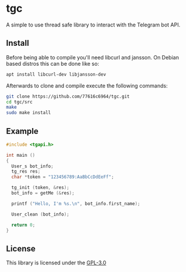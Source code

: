 # tgc
A simple to use thread safe library to interact with the Telegram bot API.

## Install
Before being able to compile you'll need libcurl and jansson. On Debian based distros this can be done like so:
```bash
apt install libcurl-dev libjansson-dev
```

Afterwards to clone and compile execute the following commands:
```bash
git clone https://github.com/77616c6964/tgc.git
cd tgc/src
make
sudo make install
```


## Example

```c
#include <tgapi.h>

int main ()
{
  User_s bot_info;
  tg_res res;
  char *token = "123456789:AaBbCcDdEeFf";

  tg_init (token, &res);
  bot_info = getMe (&res);

  printf ("Hello, I'm %s.\n", bot_info.first_name);

  User_clean (bot_info);

  return 0;
}
```

## License 
This library is licensed under the [GPL-3.0](https://opensource.org/licenses/GPL-3.0)
